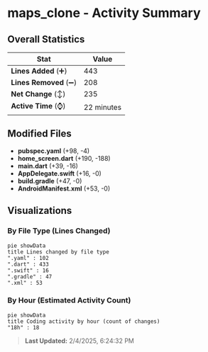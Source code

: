# maps_clone - Activity Summary 

## Overall Statistics

| Stat                   | Value                                                             |
| ---------------------- | ----------------------------------------------------------------- |
| **Lines Added** (➕)   | 443                                          |
| **Lines Removed** (➖) | 208                                        |
| **Net Change** (↕)    | 235                |
| **Active Time** (⌚)   | 22 minutes |


## Modified Files
- **pubspec.yaml** (+98, -4)
- **home_screen.dart** (+190, -188)
- **main.dart** (+39, -16)
- **AppDelegate.swift** (+16, -0)
- **build.gradle** (+47, -0)
- **AndroidManifest.xml** (+53, -0)

## Visualizations

### By File Type (Lines Changed)

```mermaid
pie showData
title Lines changed by file type
".yaml" : 102
".dart" : 433
".swift" : 16
".gradle" : 47
".xml" : 53
```

### By Hour (Estimated Activity Count)

```mermaid
pie showData
title Coding activity by hour (count of changes)
"18h" : 18
```


> **Last Updated:** 2/4/2025, 6:24:32 PM